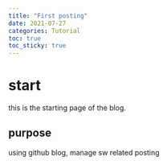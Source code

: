 ```yaml
---
title: "First posting"
date: 2021-07-27
categories: Tutorial
toc: true
toc_sticky: true
---
```

# start
this is the starting page of the blog.
## purpose
using github blog, manage sw related posting
